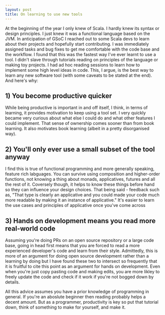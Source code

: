```yaml
---
layout: post
title: On learning to use new tools
---
```


At the beginning of the year I only knew of Scala. I hardly knew its syntax or design principles. I just knew it was a functional language based on the JVM. In anticipation of GSoC I reached out to some Scala devs to learn about their projects and hopefully start contributing. I was immediately assigned tasks and bug fixes to get me comfortable with the code base and the workflow. I found that this was the fastest way I've ever learnt to use a tool. I didn't slave through tutorials reading on principles of the language or making toy projects. I had ad hoc reading sessions to learn how to implement some high level ideas in code. This, I argue, is the best way to learn any new software tool (with some caveats to be stated at the end). And here's why:

## 1) You become productive quicker
While being productive is important in and off itself, I think, in terms of learning, it provides motivation to keep using a tool set. I very quickly became very curious about what else I could do and what other features I could implement. That sense of ownership comes sooner than from book learning. It also motivates book learning (albeit in a pretty disorganised way).

## 2) You'll only ever use a small subset of the tool anyway
I find this is true of functional programming and more generally speaking, feature rich labguages. You can survive using composition and higher-order functions, not knowing a thing about monads, applicatives, futures and all the rest of it. Coversely though, it helps to know these things before hand so they can influence your design choices. That being said - feedback such as, "That type is clearly an applicative and you could made your code much more readable by making it an instance of applicative." It's easier to learn the use cases and principles of applicative once you've come across

## 3) Hands on development means you read more real-world code
Assuming you're doing PRs on an open source repository or a large code base, going in head first means that you are forced to read a more experienced developer's code and learn from their style. Admittedly, this is more of an argument for doing open source development rather than a learning by doing but I have found these two to intersect so frequently that it is fruitful to cite this point as an argument for hands on development. Even when you're just copy pasting code and making edits, you are more likley to freely update the code and check if it work if you're not bogged down by details.

All this advice assumes you have a prior knowledge of programming in general. If you're an aboslute beginner then reading probably helps a decent amount. But as a programmer, productivity is key so put that tutorial down, think of something to make for yourself, and make it.
